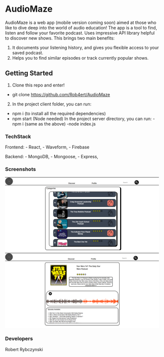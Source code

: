 # AudioMaze

AudioMaze is a web app (mobile version coming soon) aimed at those who like to dive deep into the world of audio education! The app is a tool to find, listen and follow your favorite podcast. Uses impressive API library helpful to discover new shows. This brings two main benefits:

1. It documents your listening history, and gives you flexible access to your saved podcast.
2. Helps you to find similar episodes or track currently popular shows.

## Getting Started

1. Clone this repo and enter! 
  - git clone https://github.com/Rob4ert/AudioMaze

2. In the project client folder, you can run:
  - npm i (to install all the required dependencies)
  - npm start (Node needed)
 In the project server directory, you can run:
  -npm i (same as the above)
  -node index.js
  

### TechStack
  
  Frontend:
    - React,
    - Waveform,
    - Firebase
   
  Backend: 
    - MongoDB,
    - Mongoose,
    - Express,
      


### Screenshots

![Screenshot](audiomaze1.png)
![Screenshot](audiomaze2.png)

### Developers

  Robert Rybczynski
